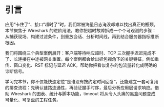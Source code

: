 # 引言

应用“卡住了”、接口“超时了”时，我们常被海量日志淹没却难以找出真正的瓶颈。本节聚焦于 Wireshark 的进阶用法，教你把超时故障拆成一个个可观测的步骤：从捕获现场、构建过滤条件，到重放会话、分析时间线，再到结合服务器指标推断根因。

我们将围绕三个典型案例展开：客户端等待响应超时、TCP 三次握手迟迟完成不了、长连接在中途被网关重置。每个案例都会给出抓包视角下的关键特征，例如重传、窗口变化、RST 标记与延迟 ACK，帮助你把看似复杂的包流量转化成明确的诊断信号。

学习完本节，你不仅能快速定位“是谁没有按约定时间回复”，还能建立一套可复用的排查流程：先确认链路连通性，再验证握手时序，最后分析应用层请求响应。借助 Wireshark 的图表、统计与脚本功能，timeout 将从令人头痛的黑盒问题变成可量化、可复盘的工程任务。
